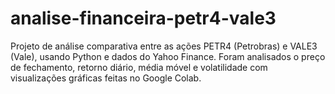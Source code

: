 # analise-financeira-petr4-vale3
Projeto de análise comparativa entre as ações PETR4 (Petrobras) e VALE3 (Vale), usando Python e dados do Yahoo Finance. Foram analisados o preço de fechamento, retorno diário, média móvel e volatilidade com visualizações gráficas feitas no Google Colab.
